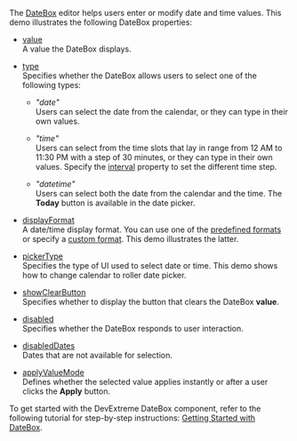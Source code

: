 The [DateBox](/Documentation/ApiReference/UI_Components/dxDateBox/) editor helps users enter or modify date and time values. This demo illustrates the following DateBox properties:

- [value](/Documentation/ApiReference/UI_Components/dxDateBox/Configuration/#value)     
A value the DateBox displays.

- [type](/Documentation/ApiReference/UI_Components/dxDateBox/Configuration/#type)       
Specifies whether the DateBox allows users to select one of the following types:

  - *"date"*    
  Users can select the date from the calendar, or they can type in their own values.

  - *"time"*    
  Users can select from the time slots that lay in range from 12 AM to 11:30 PM with a step of 30 minutes, or they can type in their own values. Specify the [interval](/Documentation/ApiReference/UI_Components/dxDateBox/Configuration/#interval) property to set the different time step.

  - *"datetime"*    
  Users can select both the date from the calendar and the time. The **Today** button is available in the date picker.

- [displayFormat](/Documentation/ApiReference/UI_Components/dxDateBox/Configuration/#displayFormat)        
A date/time display format. You can use one of the [predefined formats](/Documentation/ApiReference/Common/Object_Structures/format/#type) or specify a [custom format](/Documentation/Guide/Common/Value_Formatting/#Format_Widget_Values/Custom_Format_String). This demo illustrates the latter.

- [pickerType](/Documentation/ApiReference/UI_Components/dxDateBox/Configuration/#pickerType)        
Specifies the type of UI used to select date or time. This demo shows how to change calendar to roller date picker. 

- [showClearButton](/Documentation/ApiReference/UI_Components/dxDateBox/Configuration/#showClearButton)        
Specifies whether to display the button that clears the DateBox **value**.

- [disabled](/Documentation/ApiReference/UI_Components/dxDateBox/Configuration/#disabled)        
Specifies whether the DateBox responds to user interaction.

- [disabledDates](/Documentation/ApiReference/UI_Components/dxDateBox/Configuration/#disabledDates)      
Dates that are not available for selection.

- [applyValueMode](/Documentation/ApiReference/UI_Components/dxDateBox/Configuration/#applyValueMode)     
Defines whether the selected value applies instantly or after a user clicks the **Apply** button.

To get started with the DevExtreme DateBox component, refer to the following tutorial for step-by-step instructions: [Getting Started with DateBox](/Documentation/Guide/UI_Components/DateBox/Getting_Started_with_DateBox/).